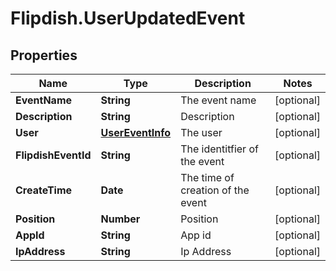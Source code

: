 # Flipdish.UserUpdatedEvent

## Properties
Name | Type | Description | Notes
------------ | ------------- | ------------- | -------------
**EventName** | **String** | The event name | [optional] 
**Description** | **String** | Description | [optional] 
**User** | [**UserEventInfo**](UserEventInfo.md) | The user | [optional] 
**FlipdishEventId** | **String** | The identitfier of the event | [optional] 
**CreateTime** | **Date** | The time of creation of the event | [optional] 
**Position** | **Number** | Position | [optional] 
**AppId** | **String** | App id | [optional] 
**IpAddress** | **String** | Ip Address | [optional] 


